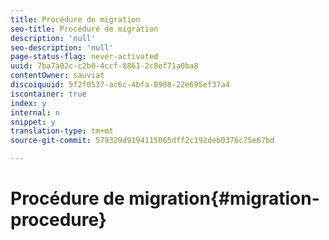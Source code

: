 ```yaml
---
title: Procédure de migration
seo-title: Procédure de migration
description: 'null'
seo-description: 'null'
page-status-flag: never-activated
uuid: 7ba7a02c-c2b0-4ccf-8861-2c8ef71a0ba8
contentOwner: sauviat
discoiquuid: 5f2f0537-ac6c-4bfa-8908-22e695ef37a4
iscontainer: true
index: y
internal: n
snippet: y
translation-type: tm+mt
source-git-commit: 579329d9194115065dff2c192deb0376c75e67bd

---
```



# Procédure de migration{#migration-procedure}

